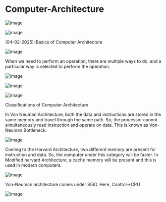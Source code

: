 # Computer-Architecture

![image](https://github.com/user-attachments/assets/26d40f90-4b8a-4658-b2c7-dad4f834c472)

![image](https://github.com/user-attachments/assets/06bdca35-17c6-4948-9401-cac3f0f36cf7)

(04-02-2025)-Basics of Computer Architecture

![image](https://github.com/user-attachments/assets/5e99ea13-e703-4f64-8bd0-da170833b6c2)

When we need to perform an operation, there are multiple ways to do, and a particular way is selected to perform the operation.

![image](https://github.com/user-attachments/assets/a9b1cfac-f48d-4965-bc27-740bac1367b6)

![image](https://github.com/user-attachments/assets/8232a0c2-b016-4c01-b4ac-4c753828e1c2)

![image](https://github.com/user-attachments/assets/07783c6d-7968-4e2f-a10b-6ee385b4c25b)

Classifications of Computer Architecture

In Von Neuman Architecture, both the data and instructions are stored in the same memory and travel through the same path. So, the processor cannot simultaneously read instruction and operate on data. This is known as Von-Neuman Bottleneck.

![image](https://github.com/user-attachments/assets/edef6333-4242-4da3-b402-53ada374e657)

Coming to the Harvard Architecture, two different memory are present for instruction and data. So, the computer under this category will be faster. In Modified harvard Architecture, a cache memory will be present and this is used in modern computers. 

![image](https://github.com/user-attachments/assets/f7fe42d9-8f29-454c-8eea-44ffc87a1da3)

Von-Neuman architecture comes under SISD. Here, Control->CPU

![image](https://github.com/user-attachments/assets/4e894d4f-3ce8-4b74-95ac-a5c894bff163)



